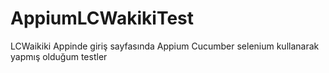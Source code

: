 # AppiumLCWakikiTest
LCWaikiki Appinde  giriş sayfasında Appium Cucumber selenium kullanarak yapmış olduğum testler 
